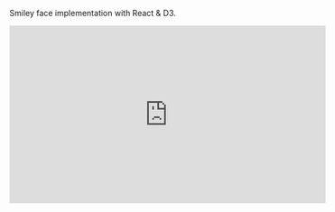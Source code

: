 Smiley face implementation with React & D3.


<iframe width="560" height="315" src="https://www.youtube.com/embed/1nOC9GR-Mzc" frameborder="0" allow="accelerometer; autoplay; encrypted-media; gyroscope; picture-in-picture" allowfullscreen></iframe>